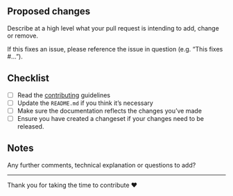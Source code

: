 ## Proposed changes

Describe at a high level what your pull request is intending to add, change or
remove.

If this fixes an issue, please reference the issue in question (e.g. “This
fixes #...”).

## Checklist

- [ ] Read the [contributing](.github/CONTRIBUTING.md) guidelines
- [ ] Update the `README.md` if you think it’s necessary
- [ ] Make sure the documentation reflects the changes you’ve made
- [ ] Ensure you have created a changeset if your changes need to be released.

## Notes

Any further comments, technical explanation or questions to add?

---

Thank you for taking the time to contribute ❤️
